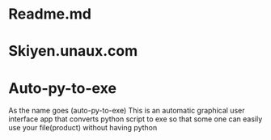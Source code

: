# Readme.md
# Skiyen.unaux.com
# Auto-py-to-exe
As the name goes (auto-py-to-exe)
This is an automatic graphical user interface app that converts python script to exe so that some one can easily use your file(product) without having python
